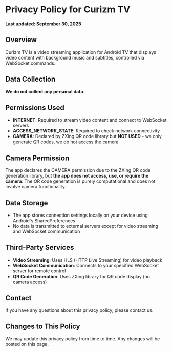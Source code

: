 # Privacy Policy for Curizm TV

**Last updated: September 30, 2025**

## Overview
Curizm TV is a video streaming application for Android TV that displays video content with background music and subtitles, controlled via WebSocket commands.

## Data Collection
**We do not collect any personal data.**

## Permissions Used
- **INTERNET**: Required to stream video content and connect to WebSocket servers
- **ACCESS_NETWORK_STATE**: Required to check network connectivity
- **CAMERA**: Declared by ZXing QR code library but **NOT USED** - we only generate QR codes, we do not access the camera

## Camera Permission
The app declares the CAMERA permission due to the ZXing QR code generation library, but **the app does not access, use, or require the camera**. The QR code generation is purely computational and does not involve camera functionality.

## Data Storage
- The app stores connection settings locally on your device using Android's SharedPreferences
- No data is transmitted to external servers except for video streaming and WebSocket communication

## Third-Party Services
- **Video Streaming**: Uses HLS (HTTP Live Streaming) for video playback
- **WebSocket Communication**: Connects to your specified WebSocket server for remote control
- **QR Code Generation**: Uses ZXing library for QR code display (no camera access)

## Contact
If you have any questions about this privacy policy, please contact us.

## Changes to This Policy
We may update this privacy policy from time to time. Any changes will be posted on this page.
